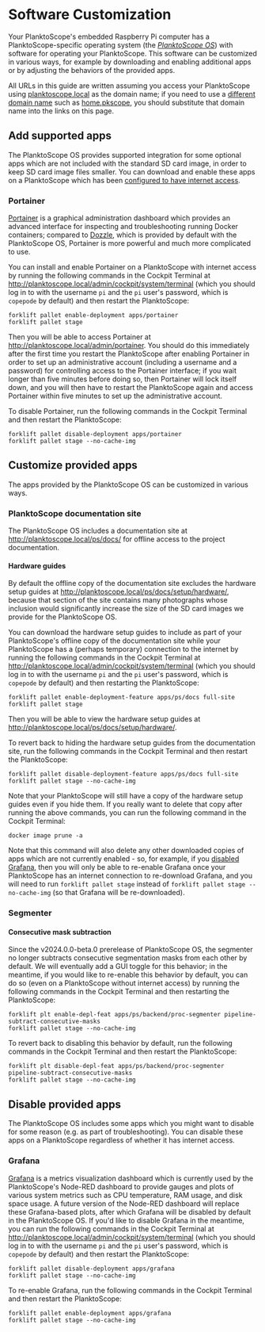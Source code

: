 # Software Customization

Your PlanktoScope's embedded Raspberry Pi computer has a PlanktoScope-specific operating system (the *[PlanktoScope OS](../reference/software/architecture/os.md)*) with software for operating your PlanktoScope. This software can be customized in various ways, for example by downloading and enabling additional apps or by adjusting the behaviors of the provided apps.

All URLs in this guide are written assuming you access your PlanktoScope using [planktoscope.local](http://planktoscope.local) as the domain name; if you need to use a [different domain name](./index.md#access-your-planktoscopes-software) such as [home.pkscope](http://home.pkscope), you should substitute that domain name into the links on this page.

## Add supported apps

The PlanktoScope OS provides supported integration for some optional apps which are not included with the standard SD card image, in order to keep SD card image files smaller. You can download and enable these apps on a PlanktoScope which has been [configured to have internet access](./networking.md#connect-your-planktoscope-to-the-internet).

### Portainer

[Portainer](https://www.portainer.io/) is a graphical administration dashboard which provides an advanced interface for inspecting and troubleshooting running Docker containers; compared to [Dozzle](https://dozzle.dev/), which is provided by default with the PlanktoScope OS, Portainer is more powerful and much more complicated to use.

You can install and enable Portainer on a PlanktoScope with internet access by running the following commands in the Cockpit Terminal at <http://planktoscope.local/admin/cockpit/system/terminal> (which you should log in to with the username `pi` and the `pi` user's password, which is `copepode` by default) and then restart the PlanktoScope:

```
forklift pallet enable-deployment apps/portainer
forklift pallet stage
```

Then you will be able to access Portainer at <http://planktoscope.local/admin/portainer>. You should do this immediately after the first time you restart the PlanktoScope after enabling Portainer in order to set up an administrative account (including a username and a password) for controlling access to the Portainer interface; if you wait longer than five minutes before doing so, then Portainer will lock itself down, and you will then have to restart the PlanktoScope again and access Portainer within five minutes to set up the administrative account.

To disable Portainer, run the following commands in the Cockpit Terminal and then restart the PlanktoScope:

```
forklift pallet disable-deployment apps/portainer
forklift pallet stage --no-cache-img
```

## Customize provided apps

The apps provided by the PlanktoScope OS can be customized in various ways.

### PlanktoScope documentation site

The PlanktoScope OS includes a documentation site at <http://planktoscope.local/ps/docs/> for offline access to the project documentation. 

#### Hardware guides

By default the offline copy of the documentation site excludes the hardware setup guides at <http://planktoscope.local/ps/docs/setup/hardware/>, because that section of the site contains many photographs whose inclusion would significantly increase the size of the SD card images we provide for the PlanktoScope OS.

You can download the hardware setup guides to include as part of your PlanktoScope's offline copy of the documentation site while your PlanktoScope has a (perhaps temporary) connection to the internet by running the following commands in the Cockpit Terminal at <http://planktoscope.local/admin/cockpit/system/terminal> (which you should log in to with the username `pi` and the `pi` user's password, which is `copepode` by default) and then restarting the PlanktoScope:

```
forklift pallet enable-deployment-feature apps/ps/docs full-site
forklift pallet stage
```

Then you will be able to view the hardware setup guides at <http://planktoscope.local/ps/docs/setup/hardware/>.

To revert back to hiding the hardware setup guides from the documentation site, run the following commands in the Cockpit Terminal and then restart the PlanktoScope:

```
forklift pallet disable-deployment-feature apps/ps/docs full-site
forklift pallet stage --no-cache-img
```

Note that your PlanktoScope will still have a copy of the hardware setup guides even if you hide them. If you really want to delete that copy after running the above commands, you can run the following command in the Cockpit Terminal:

```
docker image prune -a
```

Note that this command will also delete any other downloaded copies of apps which are not currently enabled - so, for example, if you [disabled Grafana](#grafana), then you will only be able to re-enable Grafana once your PlanktoScope has an internet connection to re-download Grafana, and you will need to run `forklift pallet stage` instead of `forklift pallet stage --no-cache-img` (so that Grafana will be re-downloaded).

### Segmenter

#### Consecutive mask subtraction

Since the v2024.0.0-beta.0 prerelease of PlanktoScope OS, the segmenter no longer subtracts consecutive segmentation masks from each other by default. We will eventually add a GUI toggle for this behavior; in the meantime, if you would like to re-enable this behavior by default, you can do so (even on a PlanktoScope without internet access) by running the following commands in the Cockpit Terminal and then restarting the PlanktoScope:

```
forklift plt enable-depl-feat apps/ps/backend/proc-segmenter pipeline-subtract-consecutive-masks
forklift pallet stage --no-cache-img
```

To revert back to disabling this behavior by default, run the following commands in the Cockpit Terminal and then restart the PlanktoScope:

```
forklift plt disable-depl-feat apps/ps/backend/proc-segmenter pipeline-subtract-consecutive-masks
forklift pallet stage --no-cache-img
```

## Disable provided apps

The PlanktoScope OS includes some apps which you might want to disable for some reason (e.g. as part of troubleshooting). You can disable these apps on a PlanktoScope regardless of whether it has internet access.

### Grafana

[Grafana](https://grafana.com/grafana/) is a metrics visualization dashboard which is currently used by the PlanktoScope's Node-RED dashboard to provide gauges and plots of various system metrics such as CPU temperature, RAM usage, and disk space usage. A future version of the Node-RED dashboard will replace these Grafana-based plots, after which Grafana will be disabled by default in the PlanktoScope OS. If you'd like to disable Grafana in the meantime, you can run the following commands in the Cockpit Terminal at <http://planktoscope.local/admin/cockpit/system/terminal> (which you should log in to with the username `pi` and the `pi` user's password, which is `copepode` by default) and then restart the PlanktoScope:

```
forklift pallet disable-deployment apps/grafana
forklift pallet stage --no-cache-img
```

To re-enable Grafana, run the following commands in the Cockpit Terminal and then restart the PlanktoScope:

```
forklift pallet enable-deployment apps/grafana
forklift pallet stage --no-cache-img
```